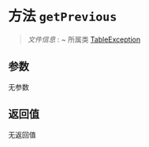 # 方法 `getPrevious`

> *文件信息* : ~
> 所属类 [TableException](../TableException.md)




## 参数


无参数


## 返回值

无返回值
